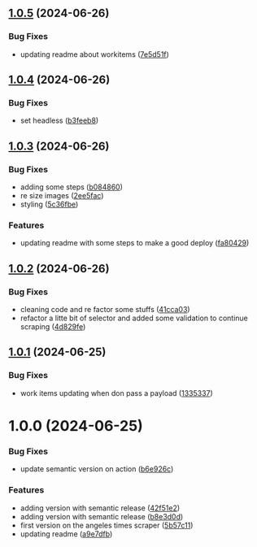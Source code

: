 ## [1.0.5](https://github.com/jcitalan/fresh_news/compare/v1.0.4...v1.0.5) (2024-06-26)


### Bug Fixes

* updating readme about workitems ([7e5d51f](https://github.com/jcitalan/fresh_news/commit/7e5d51f235b372cc761f0c57e9d2288db3d1ba9f))

## [1.0.4](https://github.com/jcitalan/fresh_news/compare/v1.0.3...v1.0.4) (2024-06-26)


### Bug Fixes

* set headless ([b3feeb8](https://github.com/jcitalan/fresh_news/commit/b3feeb82d71fcccab4396c641fb168f3d9b86494))

## [1.0.3](https://github.com/jcitalan/fresh_news/compare/v1.0.2...v1.0.3) (2024-06-26)


### Bug Fixes

* adding some steps ([b084860](https://github.com/jcitalan/fresh_news/commit/b084860c897e247936c92dcdfcaefbed4dd24999))
* re size images ([2ee5fac](https://github.com/jcitalan/fresh_news/commit/2ee5fac303aa0e867c082efafd9533d0a3f542b9))
* styling ([5c36fbe](https://github.com/jcitalan/fresh_news/commit/5c36fbe1b9374b2e93736d73c4c540b59e89637c))


### Features

* updating readme with some steps to make a good deploy ([fa80429](https://github.com/jcitalan/fresh_news/commit/fa804297b81062af2227820ff60b1957f2647af0))

## [1.0.2](https://github.com/jcitalan/fresh_news/compare/v1.0.1...v1.0.2) (2024-06-26)


### Bug Fixes

* cleaning code and re factor some stuffs ([41cca03](https://github.com/jcitalan/fresh_news/commit/41cca03dc451b61ccfd526eb8d8746b39b5e9ab3))
* refactor a litte bit of selector and added some validation to continue scraping ([4d829fe](https://github.com/jcitalan/fresh_news/commit/4d829feca70c717e43f09a4a49905166c837000f))

## [1.0.1](https://github.com/jcitalan/fresh_news/compare/v1.0.0...v1.0.1) (2024-06-25)


### Bug Fixes

* work items updating when don pass a payload ([1335337](https://github.com/jcitalan/fresh_news/commit/1335337143796749b18281bd4bcec6afd348767f))

# 1.0.0 (2024-06-25)


### Bug Fixes

* update semantic version on action ([b6e926c](https://github.com/jcitalan/fresh_news/commit/b6e926c420e01d93accf9b0430947b8e98cfab62))


### Features

* adding version with semantic release ([42f51e2](https://github.com/jcitalan/fresh_news/commit/42f51e2d14502aa2d18f4465b1d8571b49bf2a64))
* adding version with semantic release ([b8e3d0d](https://github.com/jcitalan/fresh_news/commit/b8e3d0d8fc95ba2cc2dabfadab8e4959d70797b0))
* first version on the angeles times scraper ([5b57c11](https://github.com/jcitalan/fresh_news/commit/5b57c117e8d8b09626aeee7b02d2a91bdddd6424))
* updating readme ([a9e7dfb](https://github.com/jcitalan/fresh_news/commit/a9e7dfbb17e7ee15d13925e9404cfde61cedfef3))
